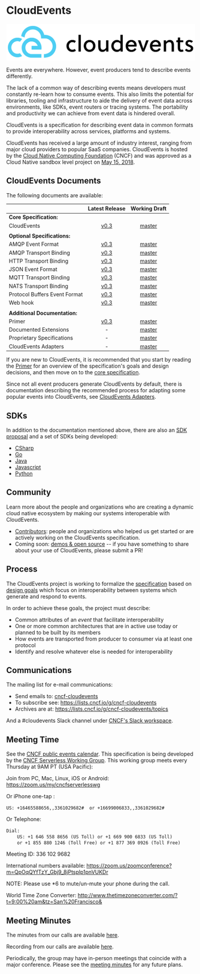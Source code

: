 # CloudEvents

![CloudEvents logo](https://github.com/cncf/artwork/blob/master/projects/cloudevents/horizontal/color/cloudevents-horizontal-color.png)

Events are everywhere. However, event producers tend to describe events
differently.

The lack of a common way of describing events means developers must constantly
re-learn how to consume events. This also limits the potential for libraries,
tooling and infrastructure to aide the delivery of event data across
environments, like SDKs, event routers or tracing systems. The portability and
productivity we can achieve from event data is hindered overall.

CloudEvents is a specification for describing event data in common formats to
provide interoperability across services, platforms and systems.

CloudEvents has received a large amount of industry interest, ranging from major
cloud providers to popular SaaS companies. CloudEvents is hosted by the
[Cloud Native Computing Foundation](https://cncf.io) (CNCF) and was approved as
a Cloud Native sandbox level project on
[May 15, 2018](https://docs.google.com/presentation/d/1KNSv70fyTfSqUerCnccV7eEC_ynhLsm9A_kjnlmU_t0/edit#slide=id.g37acf52904_1_41).

## CloudEvents Documents

The following documents are available:

|                               |                                 Latest Release                                  |                                    Working Draft                                    |
| :---------------------------- | :-----------------------------------------------------------------------------: | :---------------------------------------------------------------------------------: |
| **Core Specification:**       |
| CloudEvents                   |          [v0.3](https://github.com/cloudevents/spec/blob/v0.3/spec.md)          |          [master](https://github.com/cloudevents/spec/blob/master/spec.md)          |
|                               |
| **Optional Specifications:**  |
| AMQP Event Format             |      [v0.3](https://github.com/cloudevents/spec/blob/v0.3/amqp-format.md)       |      [master](https://github.com/cloudevents/spec/blob/master/amqp-format.md)       |
| AMQP Transport Binding        | [v0.3](https://github.com/cloudevents/spec/blob/v0.3/amqp-transport-binding.md) | [master](https://github.com/cloudevents/spec/blob/master/amqp-transport-binding.md) |
| HTTP Transport Binding        | [v0.3](https://github.com/cloudevents/spec/blob/v0.3/http-transport-binding.md) | [master](https://github.com/cloudevents/spec/blob/master/http-transport-binding.md) |
| JSON Event Format             |      [v0.3](https://github.com/cloudevents/spec/blob/v0.3/json-format.md)       |      [master](https://github.com/cloudevents/spec/blob/master/json-format.md)       |
| MQTT Transport Binding        | [v0.3](https://github.com/cloudevents/spec/blob/v0.3/mqtt-transport-binding.md) | [master](https://github.com/cloudevents/spec/blob/master/mqtt-transport-binding.md) |
| NATS Transport Binding        | [v0.3](https://github.com/cloudevents/spec/blob/v0.3/nats-transport-binding.md) | [master](https://github.com/cloudevents/spec/blob/master/nats-transport-binding.md) |
| Protocol Buffers Event Format | [v0.3](https://github.com/cloudevents/spec/blob/v0.3/protobuf-format.md)        | [master](https://github.com/cloudevents/spec/blob/master/protobuf-format.md)        |
| Web hook                      |      [v0.3](https://github.com/cloudevents/spec/blob/v0.3/http-webhook.md)      |      [master](https://github.com/cloudevents/spec/blob/master/http-webhook.md)      |
|                               |
| **Additional Documentation:** |
| Primer                        |         [v0.3](https://github.com/cloudevents/spec/blob/v0.3/primer.md)         |         [master](https://github.com/cloudevents/spec/blob/master/primer.md)         |
| Documented Extensions         |                                        -                                        | [master](https://github.com/cloudevents/spec/blob/master/documented-extensions.md)  |
| Proprietary Specifications    |                                        -                                        |   [master](https://github.com/cloudevents/spec/blob/master/proprietary-specs.md)    |
| CloudEvents Adapters          |                                        -                                        | [master](https://github.com/cloudevents/spec/blob/master/adapters.md)               |

If you are new to CloudEvents, it is recommended that you start by reading the
[Primer](primer.md) for an overview of the specification's goals and design
decisions, and then move on to the [core specification](spec.md).

Since not all event producers generate CloudEvents by default, there is
documentation describing the recommended process for adapting some popular
events into CloudEvents, see
[CloudEvents Adapters](https://github.com/cloudevents/spec/blob/master/adapters.md).

## SDKs

In addition to the documentation mentioned above, there are also an
[SDK proposal](SDK.md) and a set of SDKs being developed:

- [CSharp](https://github.com/cloudevents/sdk-csharp)
- [Go](https://github.com/cloudevents/sdk-go)
- [Java](https://github.com/cloudevents/sdk-java)
- [Javascript](https://github.com/cloudevents/sdk-javascript)
- [Python](https://github.com/cloudevents/sdk-python)

## Community

Learn more about the people and organizations who are creating a dynamic cloud
native ecosystem by making our systems interoperable with CloudEvents.

- [Contributors](community/contributors.md): people and organizations who helped
  us get started or are actively working on the CloudEvents specification.
- Coming soon: [demos & open source](community/README.md) -- if you have
  something to share about your use of CloudEvents, please submit a PR!

## Process

The CloudEvents project is working to formalize the [specification](spec.md)
based on [design goals](primer.md#design-goals) which focus on interoperability
between systems which generate and respond to events.

In order to achieve these goals, the project must describe:

- Common attributes of an _event_ that facilitate interoperability
- One or more common architectures that are in active use today or planned to be
  built by its members
- How events are transported from producer to consumer via at least one protocol
- Identify and resolve whatever else is needed for interoperability

## Communications

The mailing list for e-mail communications:

- Send emails to: [cncf-cloudevents](mailto:cncf-cloudevents@lists.cncf.io)
- To subscribe see: https://lists.cncf.io/g/cncf-cloudevents
- Archives are at: https://lists.cncf.io/g/cncf-cloudevents/topics

And a #cloudevents Slack channel under
[CNCF's Slack workspace](https://slack.cncf.io/).

## Meeting Time

See the [CNCF public events calendar](https://www.cncf.io/community/calendar/).
This specification is being developed by the
[CNCF Serverless Working Group](https://github.com/cncf/wg-serverless). This
working group meets every Thursday at 9AM PT (USA Pacific):

Join from PC, Mac, Linux, iOS or Android: https://zoom.us/my/cncfserverlesswg

Or iPhone one-tap :

    US: +16465588656,,3361029682#  or +16699006833,,3361029682#

Or Telephone:

    Dial:
        US: +1 646 558 8656 (US Toll) or +1 669 900 6833 (US Toll)
        or +1 855 880 1246 (Toll Free) or +1 877 369 0926 (Toll Free)

Meeting ID: 336 102 9682

International numbers available:
https://zoom.us/zoomconference?m=QpOqQYfTzY_Gbj9_8jPtsplp1pnVUKDr

NOTE: Please use \*6 to mute/un-mute your phone during the call.

World Time Zone Converter:
http://www.thetimezoneconverter.com/?t=9:00%20am&tz=San%20Francisco&

## Meeting Minutes

The minutes from our calls are available
[here](https://docs.google.com/document/d/1OVF68rpuPK5shIHILK9JOqlZBbfe91RNzQ7u_P7YCDE/edit#).

Recording from our calls are available
[here](https://www.youtube.com/playlist?list=PLj6h78yzYM2Ph7YoBIgsZNW_RGJvNlFOt).

Periodically, the group may have in-person meetings that coincide with a major
conference. Please see the
[meeting minutes](https://docs.google.com/document/d/1OVF68rpuPK5shIHILK9JOqlZBbfe91RNzQ7u_P7YCDE/edit#)
for any future plans.

